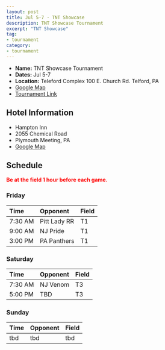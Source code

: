 ```yaml
---
layout: post
title: Jul 5-7 - TNT Showcase
description: TNT Showcase Tournament
excerpt: "TNT Showcase"
tag:
- tournament
category:
- tournament
---
```

* **Name:** TNT Showcase Tournament
* **Dates:** Jul 5-7
* **Location:**  Teleford Complex 100 E. Church Rd. Telford, PA
* [Google Map](https://goo.gl/maps/yWLMzagAJkGpteELA)
* [Tournament Link](http://www.eteamz.com/sites/tntshowcase/)

## Hotel Information

* Hampton Inn
* 2055 Chemical Road
* Plymouth Meeting, PA
* [Google Map](https://goo.gl/maps/TZjXqHFSrEsgWoCB8)

## Schedule
**<span style="color:red">Be at the field 1 hour before each game.</span>**

### Friday

| Time | Opponent | Field |
|:---  |:---      |:---   |
| 7:30 AM  | Pitt Lady RR      | T1   | 
| 9:00 AM  | NJ Pride       | T1   | 
| 3:00 PM  | PA Panthers     | T1   | 


### Saturday

| Time | Opponent | Field |
|:---  |:---      |:---   |
| 7:30 AM  | NJ Venom      | T3   | 
| 5:00 PM  | TBD      | T3   | 


### Sunday

| Time | Opponent | Field |
|:---  |:---      |:---   |
| tbd  | tbd      | tbd   | 




